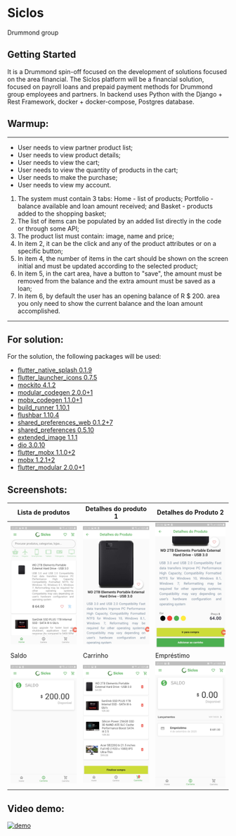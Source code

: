 # Siclos

Drummond group

## Getting Started

It is a Drummond spin-off focused on the development of solutions focused on the area financial. The Siclos platform will be a financial solution, focused on payroll loans and prepaid payment methods for Drummond group employees and partners. In backend uses Python with the Django + Rest Framework, docker + docker-compose, Postgres database.

## Warmup:
---
- User needs to view partner product list;
- User needs to view product details;
- User needs to view the cart;
- User needs to view the quantity of products in the cart;
- User needs to make the purchase;
- User needs to view my account.

1. The system must contain 3 tabs: Home - list of products; Portfolio - balance available and loan amount received; and Basket - products added to the shopping basket;
2. The list of items can be populated by an added list directly in the code or through some API;
3. The product list must contain: image, name and price;
4. In item 2, it can be the click and any of the product attributes or on a specific button;
5. In item 4, the number of items in the cart should be shown on the screen initial and must be updated according to the selected product;
6. In item 5, in the cart area, have a button to "save", the amount must be removed from the balance and the extra amount must be saved as a loan;
7. In item 6, by default the user has an opening balance of R $ 200. area you only need to show the current balance and the loan amount accomplished.
---
## For solution:

For the solution, the following packages will be used:

- [flutter_native_splash 0.1.9](https://pub.dev/packages/flutter_native_splash)
- [flutter_launcher_icons 0.7.5](https://pub.dev/packages/flutter_launcher_icons)
- [mockito 4.1.2](https://pub.dev/packages/mockito)
- [modular_codegen 2.0.0+1](https://pub.dev/packages/modular_codegen)
- [mobx_codegen 1.1.0+1](https://pub.dev/packages/mobx_codegen)
- [build_runner 1.10.1](https://pub.dev/packages/build_runner)
- [flushbar 1.10.4](https://pub.dev/packages/flushbar)
- [shared_preferences_web 0.1.2+7](https://pub.dev/packages/shared_preferences_web)
- [shared_preferences 0.5.10](https://pub.dev/packages/shared_preferences)
- [extended_image 1.1.1](https://pub.dev/packages?q=extended_image)
- [dio 3.0.10](https://pub.dev/packages/dio)
- [flutter_mobx 1.1.0+2](https://pub.dev/packages/flutter_mobx)
- [mobx 1.2.1+2](https://pub.dev/packages/mobx)
- [flutter_modular 2.0.0+1](https://pub.dev/packages/flutter_modular)

## Screenshots:

|Lista de produtos|Detalhes do produto 1|Detalhes do Produto 2|
|-|-|-|
|<img src="screens/1.jpg" width="250"> |<img src="screens/2.jpg" width="250"> |<img src="screens/3.jpg" width="250"> |
| Saldo| Carrinho | Empréstimo |
|<img src="screens/4.jpg" width="250"> |<img src="screens/5.jpg" width="250"> |<img src="screens/6.jpg" width="250">|

## Video demo:

[![demo](https://img.youtube.com/vi/7WWIECdY7d8/0.jpg)](https://www.youtube.com/watch?v=7WWIECdY7d8)
